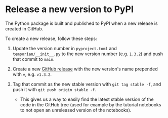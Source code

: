 # Release a new version to PyPI

The Python package is built and published to PyPI when a new release is created in GitHub.

To create a new release, follow these steps:

1. Update the version number in `pyproject.toml` and `temporian/__init__.py` to the new version number (e.g. `1.3.2`) and push that commit to `main`.

2. Create a new [GitHub release](https://docs.github.com/en/repositories/releasing-projects-on-github/managing-releases-in-a-repository#creating-a-release) with the new version's name prepended with `v`, e.g. `v1.3.2`.

3. Tag that commit as the new stable version with `git tag stable -f`, and push it with `git push origin stable -f`.
   - This gives us a way to easily find the latest stable version of the code in the GitHub tree (used for example by the tutorial notebooks to not open an unreleased version of the notebooks).
